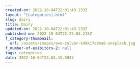 ```yaml
---
created-on: 2022-10-04T22:01:49.233Z
layout: "[categories].html"
slug: dairy
title: Dairy
updated-on: 2022-10-04T22:01:49.233Z
published-on: 2022-10-04T22:22:04.215Z
f_category-thumbnail:
  url: /assets/images/ave-calvar-kdmki7e8ma8-unsplash.jpg
f_number-of-exibitors-2: null
tags: categories
date: 2022-10-04T23:03:15.594Z
---
```

